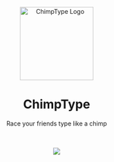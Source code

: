 <p align="center">
  <img src="https://github.com/user-attachments/assets/33bab4ef-0f42-480a-b1a7-187e5bc42405" alt="ChimpType Logo" width="170" hegiht="170"/>
</p>

<h1 align="center">ChimpType</h1>
<p align="center">Race your friends type like a chimp</p>


<p align="center" >
  <br>
  <br>
  <a href="https://peerlist.io/neils/project/chimptype"><img src= "https://github.com/user-attachments/assets/737aca99-29b4-4395-85c6-215d56b74417"/></a>
</p>


